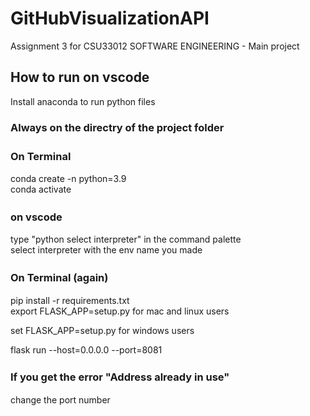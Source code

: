 # GitHubVisualizationAPI
Assignment 3 for CSU33012 SOFTWARE ENGINEERING - Main project

## How to run on vscode
Install anaconda to run python files

### Always on the directry of the project folder

### On Terminal　　
  conda create -n <env name you want to make> python=3.9  
  conda activate <env name you jast made>  

### on vscode　　
  type "python select interpreter" in the command palette  
  select interpreter with the env name you made  
  
### On Terminal (again)　　
  pip install -r requirements.txt  
  export FLASK_APP=setup.py for mac and linux users
  
  set FLASK_APP=setup.py for windows users 
  
  flask run --host=0.0.0.0 --port=8081  
  
### If you get the error "Address already in use"　　
  change the port number  
